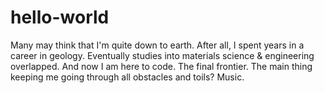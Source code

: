 # hello-world
Many may think that I'm quite down to earth. After all, I spent years in a career in geology. Eventually studies into materials science & engineering overlapped. And now I am here to code. The final frontier. The main thing keeping me going through all obstacles and toils? Music.
